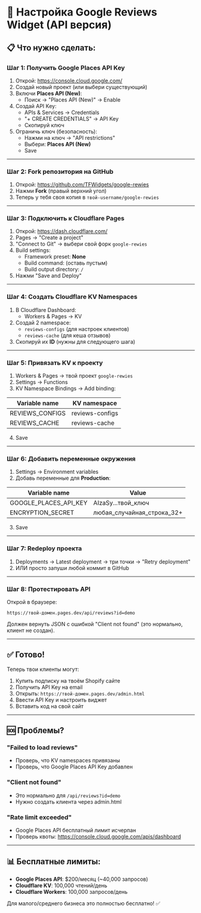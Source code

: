 # 🚀 Настройка Google Reviews Widget (API версия)

## 📋 Что нужно сделать:

### Шаг 1: Получить Google Places API Key

1. Открой: https://console.cloud.google.com/
2. Создай новый проект (или выбери существующий)
3. Включи **Places API (New)**:
   - Поиск → "Places API (New)" → Enable
4. Создай API Key:
   - APIs & Services → Credentials
   - "+ CREATE CREDENTIALS" → API Key
   - Скопируй ключ
5. Ограничь ключ (безопасность):
   - Нажми на ключ → "API restrictions"
   - Выбери: **Places API (New)**
   - Save

---

### Шаг 2: Fork репозитория на GitHub

1. Открой: https://github.com/TFWidgets/google-rewies
2. Нажми **Fork** (правый верхний угол)
3. Теперь у тебя своя копия в `твой-username/google-rewies`

---

### Шаг 3: Подключить к Cloudflare Pages

1. Открой: https://dash.cloudflare.com/
2. Pages → "Create a project"
3. "Connect to Git" → выбери свой форк `google-rewies`
4. Build settings:
   - Framework preset: **None**
   - Build command: (оставь пустым)
   - Build output directory: `/`
5. Нажми "Save and Deploy"

---

### Шаг 4: Создать Cloudflare KV Namespaces

1. В Cloudflare Dashboard:
   - Workers & Pages → KV
2. Создай 2 namespace:
   - `reviews-configs` (для настроек клиентов)
   - `reviews-cache` (для кеша отзывов)
3. Скопируй их **ID** (нужны для следующего шага)

---

### Шаг 5: Привязать KV к проекту

1. Workers & Pages → твой проект `google-rewies`
2. Settings → Functions
3. KV Namespace Bindings → Add binding:

| Variable name     | KV namespace     |
|-------------------|------------------|
| REVIEWS_CONFIGS   | reviews-configs  |
| REVIEWS_CACHE     | reviews-cache    |

4. Save

---

### Шаг 6: Добавить переменные окружения

1. Settings → Environment variables
2. Добавь переменные для **Production**:

| Variable name            | Value                          |
|--------------------------|--------------------------------|
| GOOGLE_PLACES_API_KEY    | AIzaSy...твой_ключ            |
| ENCRYPTION_SECRET        | любая_случайная_строка_32+     |

3. Save

---

### Шаг 7: Redeploy проекта

1. Deployments → Latest deployment → три точки → "Retry deployment"
2. ИЛИ просто запуши любой коммит в GitHub

---

### Шаг 8: Протестировать API

Открой в браузере:
```
https://твой-домен.pages.dev/api/reviews?id=demo
```

Должен вернуть JSON с ошибкой "Client not found" (это нормально, клиент не создан).

---

## ✅ Готово!

Теперь твои клиенты могут:

1. Купить подписку на твоём Shopify сайте
2. Получить API Key на email
3. Открыть: `https://твой-домен.pages.dev/admin.html`
4. Ввести API Key и настроить виджет
5. Вставить код на свой сайт

---

## 🆘 Проблемы?

### "Failed to load reviews"
- Проверь, что KV namespaces привязаны
- Проверь, что Google Places API Key добавлен

### "Client not found"
- Это нормально для `/api/reviews?id=demo`
- Нужно создать клиента через admin.html

### "Rate limit exceeded"
- Google Places API бесплатный лимит исчерпан
- Проверь квоты: https://console.cloud.google.com/apis/dashboard

---

## 📊 Бесплатные лимиты:

- **Google Places API**: $200/месяц (~40,000 запросов)
- **Cloudflare KV**: 100,000 чтений/день
- **Cloudflare Workers**: 100,000 запросов/день

Для малого/среднего бизнеса это полностью бесплатно! ✅
